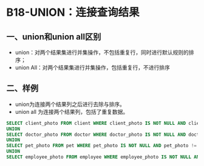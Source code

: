 # B18-UNION：连接查询结果

## 一、union和union all区别

* union：对两个结果集进行并集操作，不包括重复行，同时进行默认规则的排序；
* union All：对两个结果集进行并集操作，包括重复行，不进行排序

## 二、样例

* union为连接两个结果列之后进行去除与排序。
* union all 为连接两个结果列，包括了重复数据。

```sql
SELECT client_photo FROM client WHERE client_photo IS NOT NULL AND client_photo != ''
UNION
SELECT doctor_photo FROM doctor WHERE doctor_photo IS NOT NULL AND doctor_photo != ''
UNION
SELECT pet_photo FROM pet WHERE pet_photo IS NOT NULL AND pet_photo != ''
UNION
SELECT employee_photo FROM employee WHERE employee_photo IS NOT NULL AND employee_photo != ''
```

